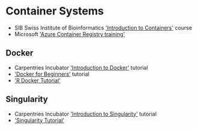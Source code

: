 # Container Systems

- SIB Swiss Institute of Bioinformatics ['Introduction to Containers'](https://sib-swiss.github.io/containers-introduction-training/2022.4/course_material/introduction_containers/) course
- Microsoft ['Azure Container Registry training'](https://docs.microsoft.com/en-us/azure/container-registry/)

## Docker

- Carpentries Incubator  ['Introduction to Docker'](https://carpentries-incubator.github.io/docker-introduction/) tutorial
- ['](https://docker-curriculum.com/)[Docker for Beginners'](https://docker-curriculum.com/) tutorial
- ['R Docker Tutorial'](https://jsta.github.io/r-docker-tutorial/)

## Singularity 

- Carpentries Incubator   ['Introduction to Singularity'](https://carpentries-incubator.github.io/singularity-introduction/) tutorial
- ['](https://singularity-tutorial.github.io/)[Singularity Tutorial'](https://singularity-tutorial.github.io/)
